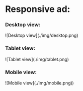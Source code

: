 <h1> Responsive ad: </h1>

<h3> Desktop view: </h3>
![Desktop view](./img/desktop.png)
<h3> Tablet view: </h3>
![Tablet view](./img/tablet.png)
<h3> Mobile view: </h3>
![Mobile view](./img/mobile.png))


